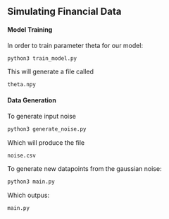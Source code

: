## Simulating Financial Data 

#### Model Training 

In order to train parameter theta for our model: 

```bash  
python3 train_model.py 
```
This will generate a file called 
```
theta.npy 
```

#### Data Generation 

To generate input noise  
```bash 
python3 generate_noise.py 
```
Which will produce the file 
```bash 
noise.csv 
```

To generate new datapoints from the gaussian noise:
```bash
python3 main.py
```
Which outpus: 
```bash
main.py 
```
 
